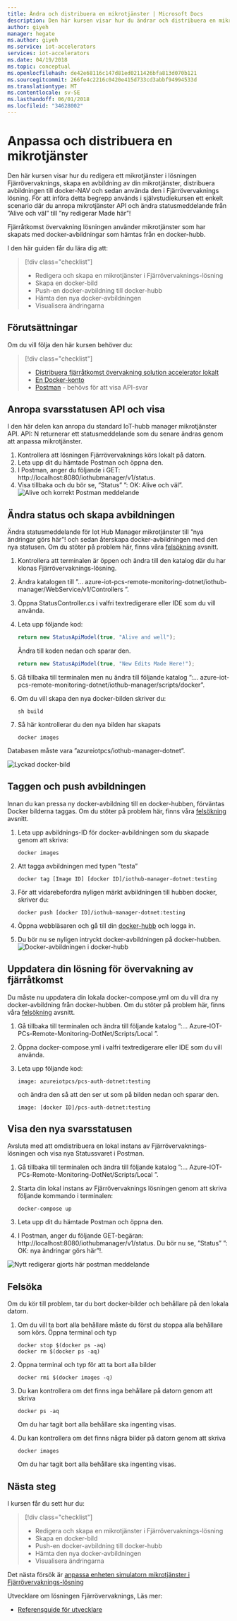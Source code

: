 ```yaml
---
title: Ändra och distribuera en mikrotjänster | Microsoft Docs
description: Den här kursen visar hur du ändrar och distribuera en mikrotjänster i Fjärrövervaknings
author: giyeh
manager: hegate
ms.author: giyeh
ms.service: iot-accelerators
services: iot-accelerators
ms.date: 04/19/2018
ms.topic: conceptual
ms.openlocfilehash: de42e68116c147d81ed0211426bfa813d070b121
ms.sourcegitcommit: 266fe4c2216c0420e415d733cd3abbf94994533d
ms.translationtype: MT
ms.contentlocale: sv-SE
ms.lasthandoff: 06/01/2018
ms.locfileid: "34628002"
---
```

# <a name="customize-and-redeploy-a-microservice"></a>Anpassa och distribuera en mikrotjänster

Den här kursen visar hur du redigera ett mikrotjänster i lösningen Fjärrövervaknings, skapa en avbildning av din mikrotjänster, distribuera avbildningen till docker-NAV och sedan använda den i Fjärrövervaknings lösning. För att införa detta begrepp används i självstudiekursen ett enkelt scenario där du anropa mikrotjänster API och ändra statusmeddelande från ”Alive och väl” till ”ny redigerar Made här”!

Fjärråtkomst övervakning lösningen använder mikrotjänster som har skapats med docker-avbildningar som hämtas från en docker-hubb. 

I den här guiden får du lära dig att:

>[!div class="checklist"]
> * Redigera och skapa en mikrotjänster i Fjärrövervaknings-lösning
> * Skapa en docker-bild
> * Push-en docker-avbildning till docker-hubb
> * Hämta den nya docker-avbildningen
> * Visualisera ändringarna 

## <a name="prerequisites"></a>Förutsättningar

Om du vill följa den här kursen behöver du:

>[!div class="checklist"]
> * [Distribuera fjärråtkomst övervakning solution accelerator lokalt](iot-accelerators-remote-monitoring-deploy-local.md)
> * [En Docker-konto](https://hub.docker.com/)
> * [Postman](https://www.getpostman.com/) - behövs för att visa API-svar

## <a name="call-the-api-and-view-response-status"></a>Anropa svarsstatusen API och visa

I den här delen kan anropa du standard IoT-hubb manager mikrotjänster API. API: N returnerar ett statusmeddelande som du senare ändras genom att anpassa mikrotjänster.

1. Kontrollera att lösningen Fjärrövervaknings körs lokalt på datorn.
2. Leta upp dit du hämtade Postman och öppna den.
3. I Postman, anger du följande i GET: http://localhost:8080/iothubmanager/v1/status.
4. Visa tillbaka och du bör se, ”Status” ”: OK: Alive och väl”.
![Alive och korrekt Postman meddelande](./media/iot-accelerators-microservices-example/postman-alive-well.png)

## <a name="change-the-status-and-build-the-image"></a>Ändra status och skapa avbildningen

Ändra statusmeddelande för Iot Hub Manager mikrotjänster till ”nya ändringar görs här”! och sedan återskapa docker-avbildningen med den nya statusen. Om du stöter på problem här, finns våra [felsökning](#Troubleshoot) avsnitt.

1. Kontrollera att terminalen är öppen och ändra till den katalog där du har klonas Fjärrövervaknings-lösning. 
2. Ändra katalogen till ”... azure-iot-pcs-remote-monitoring-dotnet/iothub-manager/WebService/v1/Controllers ”.
3. Öppna StatusController.cs i valfri textredigerare eller IDE som du vill använda. 
4. Leta upp följande kod:

    ```javascript
    return new StatusApiModel(true, "Alive and well");
    ```

    Ändra till koden nedan och sparar den.

    ```javascript
    return new StatusApiModel(true, "New Edits Made Here!");
    ```

5. Gå tillbaka till terminalen men nu ändra till följande katalog ”:... azure-iot-pcs-remote-monitoring-dotnet/iothub-manager/scripts/docker”.
6. Om du vill skapa den nya docker-bilden skriver du:

    ```cmd/sh
    sh build
    ```

7. Så här kontrollerar du den nya bilden har skapats

    ```cmd/sh
    docker images 
    ```

Databasen måste vara ”azureiotpcs/iothub-manager-dotnet”.

![Lyckad docker-bild](./media/iot-accelerators-microservices-example/successful-docker-image.png)

## <a name="tag-and-push-the-image"></a>Taggen och push avbildningen
Innan du kan pressa ny docker-avbildning till en docker-hubben, förväntas Docker bilderna taggas. Om du stöter på problem här, finns våra [felsökning](#Troubleshoot) avsnitt.

1. Leta upp avbildnings-ID för docker-avbildningen som du skapade genom att skriva:

    ```cmd/sh
    docker images
    ```

2. Att tagga avbildningen med typen ”testa”

    ```cmd/sh
    docker tag [Image ID] [docker ID]/iothub-manager-dotnet:testing 
    ```

3. För att vidarebefordra nyligen märkt avbildningen till hubben docker, skriver du:

    ```cmd/sh
    docker push [docker ID]/iothub-manager-dotnet:testing
    ```

4. Öppna webbläsaren och gå till din [docker-hubb](https://hub.docker.com/) och logga in.
5. Du bör nu se nyligen intryckt docker-avbildningen på docker-hubben.
![Docker-avbildningen i docker-hubb](./media/iot-accelerators-microservices-example/docker-image-in-docker-hub.png)

## <a name="update-your-remote-monitoring-solution"></a>Uppdatera din lösning för övervakning av fjärråtkomst
Du måste nu uppdatera din lokala docker-compose.yml om du vill dra ny docker-avbildning från docker-hubben. Om du stöter på problem här, finns våra [felsökning](#Troubleshoot) avsnitt.

1. Gå tillbaka till terminalen och ändra till följande katalog ”:... Azure-IOT-PCs-Remote-Monitoring-DotNet/Scripts/Local ”.
2. Öppna docker-compose.yml i valfri textredigerare eller IDE som du vill använda.
3. Leta upp följande kod:

    ```docker
    image: azureiotpcs/pcs-auth-dotnet:testing
    ```

    och ändra den så att den ser ut som på bilden nedan och sparar den.

    ```cmd/sh
    image: [docker ID]/pcs-auth-dotnet:testing
    ```

## <a name="view-the-new-response-status"></a>Visa den nya svarsstatusen
Avsluta med att omdistribuera en lokal instans av Fjärrövervaknings-lösningen och visa nya Statussvaret i Postman.

1. Gå tillbaka till terminalen och ändra till följande katalog ”:... Azure-IOT-PCs-Remote-Monitoring-DotNet/Scripts/Local ”.
2. Starta din lokal instans av Fjärrövervaknings lösningen genom att skriva följande kommando i terminalen:

    ```cmd/sh
    docker-compose up
    ```

3. Leta upp dit du hämtade Postman och öppna den.
4. I Postman, anger du följande GET-begäran: http://localhost:8080/iothubmanager/v1/status. Du bör nu se, ”Status” ”: OK: nya ändringar görs här”!.

![Nytt redigerar gjorts här postman meddelande](./media/iot-accelerators-microservices-example/new-postman-message.png)

## <a name="Troubleshoot"></a>Felsöka

Om du kör till problem, tar du bort docker-bilder och behållare på den lokala datorn.

1. Om du vill ta bort alla behållare måste du först du stoppa alla behållare som körs. Öppna terminal och typ

    ```cmd/sh
    docker stop $(docker ps -aq)
    docker rm $(docker ps -aq)
    ```
    
2. Öppna terminal och typ för att ta bort alla bilder 

    ```cmd/sh
    docker rmi $(docker images -q)
    ```

3. Du kan kontrollera om det finns inga behållare på datorn genom att skriva

    ```cmd/sh
    docker ps -aq 
    ```

    Om du har tagit bort alla behållare ska ingenting visas.

4. Du kan kontrollera om det finns några bilder på datorn genom att skriva

    ```cmd/sh
    docker images
    ```

    Om du har tagit bort alla behållare ska ingenting visas.

## <a name="next-steps"></a>Nästa steg

I kursen får du sett hur du:

<!-- Repeat task list from intro -->
>[!div class="checklist"]
> * Redigera och skapa en mikrotjänster i Fjärrövervaknings-lösning
> * Skapa en docker-bild
> * Push-en docker-avbildning till docker-hubb
> * Hämta den nya docker-avbildningen
> * Visualisera ändringarna 

Det nästa försök är [anpassa enheten simulatorn mikrotjänster i Fjärrövervaknings-lösning](iot-accelerators-remote-monitoring-test.md)

Utvecklare om lösningen Fjärrövervaknings, Läs mer:

* [Referensguide för utvecklare](https://github.com/Azure/azure-iot-pcs-remote-monitoring-dotnet/wiki/Developer-Reference-Guide)
<!-- Next tutorials in the sequence -->

